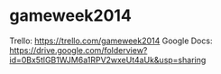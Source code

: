 gameweek2014
============
Trello: https://trello.com/gameweek2014
Google Docs: https://drive.google.com/folderview?id=0Bx5tlGB1WJM6a1RPV2wxeUt4aUk&usp=sharing
